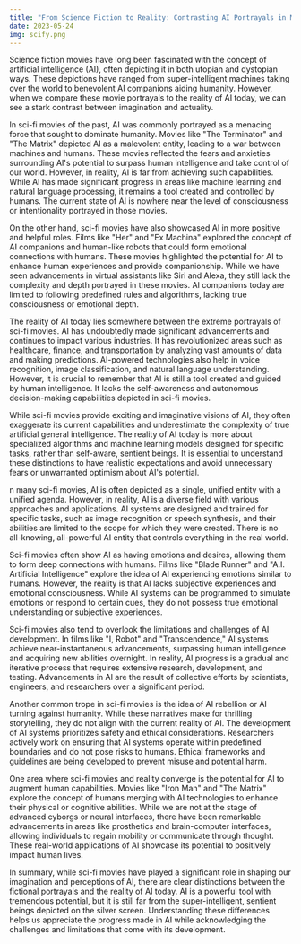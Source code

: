 ```yaml
---
title: "From Science Fiction to Reality: Contrasting AI Portrayals in Movies and Actual Potentia"
date: 2023-05-24
img: scify.png
---
```

Science fiction movies have long been fascinated with the concept of artificial intelligence (AI), often depicting it in both utopian and dystopian ways. These depictions have ranged from super-intelligent machines taking over the world to benevolent AI companions aiding humanity. However, when we compare these movie portrayals to the reality of AI today, we can see a stark contrast between imagination and actuality.

In sci-fi movies of the past, AI was commonly portrayed as a menacing force that sought to dominate humanity. Movies like "The Terminator" and "The Matrix" depicted AI as a malevolent entity, leading to a war between machines and humans. These movies reflected the fears and anxieties surrounding AI's potential to surpass human intelligence and take control of our world. However, in reality, AI is far from achieving such capabilities. While AI has made significant progress in areas like machine learning and natural language processing, it remains a tool created and controlled by humans. The current state of AI is nowhere near the level of consciousness or intentionality portrayed in those movies.

On the other hand, sci-fi movies have also showcased AI in more positive and helpful roles. Films like "Her" and "Ex Machina" explored the concept of AI companions and human-like robots that could form emotional connections with humans. These movies highlighted the potential for AI to enhance human experiences and provide companionship. While we have seen advancements in virtual assistants like Siri and Alexa, they still lack the complexity and depth portrayed in these movies. AI companions today are limited to following predefined rules and algorithms, lacking true consciousness or emotional depth.

The reality of AI today lies somewhere between the extreme portrayals of sci-fi movies. AI has undoubtedly made significant advancements and continues to impact various industries. It has revolutionized areas such as healthcare, finance, and transportation by analyzing vast amounts of data and making predictions. AI-powered technologies also help in voice recognition, image classification, and natural language understanding. However, it is crucial to remember that AI is still a tool created and guided by human intelligence. It lacks the self-awareness and autonomous decision-making capabilities depicted in sci-fi movies.

While sci-fi movies provide exciting and imaginative visions of AI, they often exaggerate its current capabilities and underestimate the complexity of true artificial general intelligence. The reality of AI today is more about specialized algorithms and machine learning models designed for specific tasks, rather than self-aware, sentient beings. It is essential to understand these distinctions to have realistic expectations and avoid unnecessary fears or unwarranted optimism about AI's potential.

n many sci-fi movies, AI is often depicted as a single, unified entity with a unified agenda. However, in reality, AI is a diverse field with various approaches and applications. AI systems are designed and trained for specific tasks, such as image recognition or speech synthesis, and their abilities are limited to the scope for which they were created. There is no all-knowing, all-powerful AI entity that controls everything in the real world.

Sci-fi movies often show AI as having emotions and desires, allowing them to form deep connections with humans. Films like "Blade Runner" and "A.I. Artificial Intelligence" explore the idea of AI experiencing emotions similar to humans. However, the reality is that AI lacks subjective experiences and emotional consciousness. While AI systems can be programmed to simulate emotions or respond to certain cues, they do not possess true emotional understanding or subjective experiences.

Sci-fi movies also tend to overlook the limitations and challenges of AI development. In films like "I, Robot" and "Transcendence," AI systems achieve near-instantaneous advancements, surpassing human intelligence and acquiring new abilities overnight. In reality, AI progress is a gradual and iterative process that requires extensive research, development, and testing. Advancements in AI are the result of collective efforts by scientists, engineers, and researchers over a significant period.

Another common trope in sci-fi movies is the idea of AI rebellion or AI turning against humanity. While these narratives make for thrilling storytelling, they do not align with the current reality of AI. The development of AI systems prioritizes safety and ethical considerations. Researchers actively work on ensuring that AI systems operate within predefined boundaries and do not pose risks to humans. Ethical frameworks and guidelines are being developed to prevent misuse and potential harm.

One area where sci-fi movies and reality converge is the potential for AI to augment human capabilities. Movies like "Iron Man" and "The Matrix" explore the concept of humans merging with AI technologies to enhance their physical or cognitive abilities. While we are not at the stage of advanced cyborgs or neural interfaces, there have been remarkable advancements in areas like prosthetics and brain-computer interfaces, allowing individuals to regain mobility or communicate through thought. These real-world applications of AI showcase its potential to positively impact human lives.

In summary, while sci-fi movies have played a significant role in shaping our imagination and perceptions of AI, there are clear distinctions between the fictional portrayals and the reality of AI today. AI is a powerful tool with tremendous potential, but it is still far from the super-intelligent, sentient beings depicted on the silver screen. Understanding these differences helps us appreciate the progress made in AI while acknowledging the challenges and limitations that come with its development.